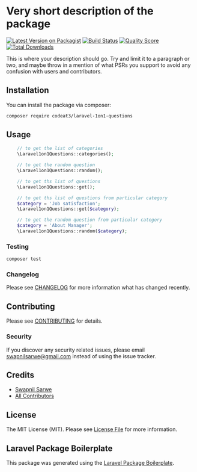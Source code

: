 # Very short description of the package

[![Latest Version on Packagist](https://img.shields.io/packagist/v/codeat3/laravel-1on1-questions.svg?style=flat-square)](https://packagist.org/packages/codeat3/laravel-1on1-questions)
[![Build Status](https://img.shields.io/travis/codeat3/laravel-1on1-questions/master.svg?style=flat-square)](https://travis-ci.org/codeat3/laravel-1on1-questions)
[![Quality Score](https://img.shields.io/scrutinizer/g/codeat3/laravel-1on1-questions.svg?style=flat-square)](https://scrutinizer-ci.com/g/codeat3/laravel-1on1-questions)
[![Total Downloads](https://img.shields.io/packagist/dt/codeat3/laravel-1on1-questions.svg?style=flat-square)](https://packagist.org/packages/codeat3/laravel-1on1-questions)

This is where your description should go. Try and limit it to a paragraph or two, and maybe throw in a mention of what PSRs you support to avoid any confusion with users and contributors.

## Installation

You can install the package via composer:

```bash
composer require codeat3/laravel-1on1-questions
```

## Usage

``` php
    // to get the list of categories
    \Laravel1on1Questions::categories();

    // to get the random question
    \Laravel1on1Questions::random();

    // to get ths list of questions
    \Laravel1on1Questions::get();

    // to get ths list of questions from particular category
    $category = 'Job satisfaction';
    \Laravel1on1Questions::get($category);

    // to get the random question from particular category
    $category = 'About Manager';
    \Laravel1on1Questions::random($category);
```

### Testing

``` bash
composer test
```

### Changelog

Please see [CHANGELOG](CHANGELOG.md) for more information what has changed recently.

## Contributing

Please see [CONTRIBUTING](CONTRIBUTING.md) for details.

### Security

If you discover any security related issues, please email swapnilsarwe@gmail.com instead of using the issue tracker.

## Credits

- [Swapnil Sarwe](https://github.com/codeat3)
- [All Contributors](../../contributors)

## License

The MIT License (MIT). Please see [License File](LICENSE.md) for more information.

## Laravel Package Boilerplate

This package was generated using the [Laravel Package Boilerplate](https://laravelpackageboilerplate.com).